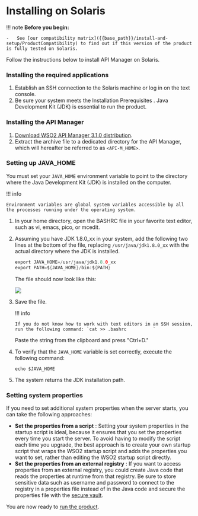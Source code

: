 # Installing on Solaris

!!! note
    **Before you begin:**

    -   See [our compatibility matrix]({{base_path}}/install-and-setup/ProductCompatibility) to find out if this version of the product is fully tested on Solaris.


Follow the instructions below to install API Manager on Solaris.

### Installing the required applications

1.  Establish an SSH connection to the Solaris machine or log in on the text console.
2.  Be sure your system meets the Installation Prerequisites . Java Development Kit (JDK) is essential to run the product.

### Installing the API Manager

1.  [Download WSO2 API Manager 3.1.0 distribution](https://wso2.com/api-management/previous-releases/).
2.  Extract the archive file to a dedicated directory for the API Manager, which will hereafter be referred to as `<API-M_HOME>`.

### Setting up JAVA\_HOME

You must set your `JAVA_HOME` environment variable to point to the directory where the Java Development Kit (JDK) is installed on the computer.

!!! info

    Environment variables are global system variables accessible by all the processes running under the operating system.


1.  In your home directory, open the BASHRC file in your favorite text editor, such as vi, emacs, pico, or mcedit.
2.  Assuming you have JDK 1.8.0\_xx in your system, add the following two lines at the bottom of the file, replacing `/usr/java/jdk1.8.0_xx` with the actual directory where the JDK is installed.

    ``` java
    export JAVA_HOME=/usr/java/jdk1.8.0_xx
    export PATH=${JAVA_HOME}/bin:${PATH}
    ```

    The file should now look like this:

    ![]({{base_path}}/assets/attachments/103334399/103334401.png)

3.  Save the file.

    !!! info
        
        If you do not know how to work with text editors in an SSH session, run the following command: `cat >> .bashrc          `

    Paste the string from the clipboard and press "Ctrl+D."


4.  To verify that the `JAVA_HOME` variable is set correctly, execute the following command:

    `echo $JAVA_HOME`

5.  The system returns the JDK installation path.

### Setting system properties

If you need to set additional system properties when the server starts, you can take the following approaches:

-   **Set the properties from a script** : Setting your system properties in the startup script is ideal, because it ensures that you set the properties every time you start the server. To avoid having to modify the script each time you upgrade, the best approach is to create your own startup script that wraps the WSO2 startup script and adds the properties you want to set, rather than editing the WSO2 startup script directly.
-   **Set the properties from an external registry** : If you want to access properties from an external registry, you could create Java code that reads the properties at runtime from that registry. Be sure to store sensitive data such as username and password to connect to the registry in a properties file instead of in the Java code and secure the properties file with the [secure vault]({{base_path}}/administer/product-security/General/logins-and-passwords/admin-carbon-secure-vault-implementation).

You are now ready to [run the product]({{base_path}}/install-and-setup/installation-guide/running-the-product/).
